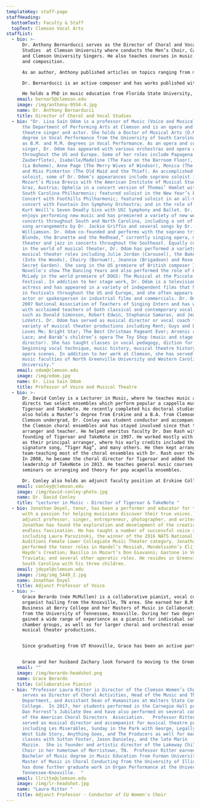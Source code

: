 ```yaml
---
templateKey: staff-page
staffHeading:
  bottomText: Faculty & Staff
  topText: Clemson Vocal Arts
staffList:
  - bio: >-
      Dr. Anthony Bernarducci serves as the Director of Choral and Vocal
      Studies  at Clemson University where conducts the Men’s Choir, Cantorei
      and Clemson University Singers. He also teaches courses in music theory
      and composition.

      As an author, Anthony published articles on topics ranging from music education to performance practice. Most recently GIA Publications has released his book titled "Listening Awareness: Build Independent Creative Listeners In Choir".   

      Dr. Bernarducci is an active composer and has works published with GIA Publications, Hinshaw Music, and ECS Publishing Group. He has received commissions and performances from leading ensembles and organizations such as The Westminster Williamson Voices, The St. Olaf Choir, and The United States Soldiers Chorus. His compositions have been performed around the world by choral ensembles in Korea, Slovenia, Italy, and South Africa and on such notable stages as Carnegie Hall, Severance Hall, Mechanics Hall, and Heinz Hall. 

      ​He holds a PhD in music education from Florida State University, a Master of Music in conducting from the University of Arizona, and a Bachelor of music education from Westminster Choir College.  
    email: bernar5@clemson.edu
    image: /img/anthony-9554-4.jpg
    name: Dr. Anthony Bernarducci
    title: Director of Choral and Vocal Studies
  - bio: "Dr. Lisa Sain Odom is a professor of Music (Voice and Musical Theatre) in
      the Department of Performing Arts at Clemson and is an opera and musical
      theatre singer and actor. She holds a Doctor of Musical Arts (D.M.A.)
      degree in Vocal Performance from the University of South Carolina, as well
      as B.M. and M.M. degrees in Vocal Performance. As an opera and concert
      singer, Dr. Odom has appeared with various orchestras and opera companies
      throughout the US and Europe. Some of her roles include Papagena (Die
      Zauberflote), Isabelle/Madeline (The Face on the Barroom Floor), Musetta
      (La Boheme), Anne Page (The Merry Wives of Windsor), Monica (The Medium)
      and Miss Pinkerton (The Old Maid and the Thief). An accomplished concert
      soloist, some of Dr. Odom’s appearances include soprano soloist in
      Mozart’s Missa Brevis with the American Institute of Musical Studies in
      Graz, Austria; Ophelia in a concert version of Thomas’ Hamlet with the
      South Carolina Philharmonic; featured soloist in the New Year’s Eve Pops
      Concert with Foothills Philharmonic; featured soloist in an all-Gershwin
      concert with Fountain Inn Symphony Orchestra; and in the role of Anna in
      Kurt Weill’s Seven Deadly Sins with USC Symphony and Ballet. Dr. Odom
      enjoys performing new music and has premiered a variety of new works in
      concerts throughout South and North Carolina, including a set of gospel
      song arrangements by Dr. Jackie Griffin and several songs by Dr. Richard
      Williamson. Dr. Odom co-founded and performs with the soprano trio, “The
      Blonde, the Brunette and the Redhead,” currently singing opera, musical
      theater and jazz in concerts throughout the Southeast. Equally comfortable
      in the world of musical theater, Dr. Odom has performed a variety of
      musical theater roles including Julie Jordan (Carousel), the Baker’s Wife
      (Into the Woods), Chairy (Barnum!), Jeannie (Brigadoon) and Rose (The
      Secret Garden). She sang in the US premiere of British composer Ivor
      Novello's show The Dancing Years and also performed the role of K.D.
      McLady in the world premiere of DOGS: The Musical at the Piccolo Spoleto
      Festival. In addition to her stage work, Dr. Odom is a television and film
      actress and has appeared in a variety of independent films that have shown
      in festivals throughout the US and Europe, and she often appears as an
      actor or spokesperson in industrial films and commercials. Dr. Odom was a
      2007 National Association of Teachers of Singing Intern and has worked
      with acclaimed teachers of both classical and contemporary vocal pedagogy
      such as Donald Simonson, Robert Edwin, Stephanie Samaras, and Jeannette
      LoVetri. Dr. Odom has served as musical director or vocal coach for a
      variety of musical theater productions including Rent; Guys and Dolls; She
      Loves Me; Bright Star; The Best Christmas Pageant Ever; Arsenic and Old
      Lace; and Barab’s children’s opera The Toy Shop (music and stage
      director). She has taught classes in vocal pedagogy, diction for singers,
      beginning vocal technique, music history, musical theatre history and
      opera scenes. In addition to her work at Clemson, she has served on the
      music faculties of North Greenville University and Western Carolina
      University."
    email: odom@clemson.edu
    image: /img/odom.jpg
    name: Dr. Lisa Sain Odom
    title: Professor of Voice and Musical Theatre
  - bio: >-
      Dr. David Conley is a Lecturer in Music, where he teaches music and
      directs two select ensembles which perform popular a cappella music:
      Tigeroar and TakeNote. He recently completed his doctoral studies, and
      also holds a Master’s degree from Erskine and a B.A. from Clemson. While a
      Clemson undergrad, Dr. Conley was student conductor and accompanist for
      the Clemson choral ensembles and has stayed involved since that time as an
      arranger and teacher. He helped emeritus faculty Dr. Dan Rash with the
      founding of Tigeroar and TakeNote in 1997. He worked mostly with the guys
      as their principal arranger, where his early credits included their
      signature song, “Tiger Rag”, and many others. He then kept arranging and
      team-teaching most of the choral ensembles with Dr. Rash over the years.
      In 2008, he became the choral director for Tigeroar and added the
      leadership of TakeNote in 2013. He teaches general music courses and leads
      seminars on arranging and theory for pop acapella ensembles.

      ​Dr. Conley also holds an adjunct faculty position at Erskine College, where he formerly conducted the orchestra and taught courses in theory, conducting, arranging and composition. He currently teaches general music, church music and on the philosophy of creativity. He is active in the community as well, working as the music director and pianist for Young Memorial Presbyterian Church in Anderson. He is also the founder of Inklings Abroad, an international travel seminar with summer trips to England and Europe. Additionally, he is a freelance composer and arranger, with hundreds of songs produced for churches, school/college ensembles and community orchestras. On the performance side, he plays piano in the jazz/blues band, Sonic Bacon; and various folk instruments in the Celtic ensemble, Emerald Road. He lives in Clemson with his wife, Michelle, and their children, Wilson and Elyse. He enjoys music, reading, sport, travel and all things British!
    email: conley@clemson.edu
    image: /img/david-conley-photo.jpg
    name: Dr. David Conley
    title: "Lecturer in Music - Director of Tigeroar & TakeNote "
  - bio: Jonathan Doyel, tenor, has been a performer and educator for two decades
      with a passion for helping musicians discover their true voices. As an
      adjunct professor, singer, entrepreneur, photographer, and writer,
      Jonathan has found the exploration and development of the creative mind an
      endless fascination. He has taught a number of successful voice students,
      including Laura Paruzinski, the winner of the 2016 NATS National Student
      Auditions Female Lower Collegiate Music Theater category. Jonathan has
      performed the tenor roles in Handel’s Messiah, Mendelssohn’s Elijah, and
      Haydn’s Creation; Basilio in Mozart’s Don Giovanni; Gastone in Verdi’s La
      Traviata; and several other operatic roles. He resides in Greenville,
      South Carolina with his three children.
    email: jdoyel@clemson.edu
    image: /img/img_5449_2.jpg
    name: Jonathan Doyel
    title: Adjunct Professor of Voice
  - bio: >-
      Grace Berardo (née McMullen) is a collaborative pianist, vocal coach, and
      organist hailing from the Knoxville, TN area. She earned her B.M. in Music
      Business at Berry College and her Masters of Music in Collaborative Piano
      from the University of Tennessee, Knoxville. During her two degrees she
      gained a wide range of experience as a pianist for individual soloists and
      chamber groups, as well as for larger choral and orchestral ensembles and
      musical theater productions. 


      Since graduating from UT Knoxville, Grace has been an active participant in the local arts scene, working as a staff accompanist at her alma mater and as a freelancer in the greater Knoxville area. In addition to performing, Grace also enjoys working in arts administration. With her friend and colleague Logan Campbell, she helped found Appalachia: A Southeastern Wind Symphony, and she now presently serves as the Social Media Manager for the group (https://appalachiasws.squarespace.com).  


      Grace and her husband Zachary look forward to moving to the Greenville/Clemson area, and they cannot wait to see what the area has to offer!
    email: ""
    image: /img/berardo-headshot.png
    name: Grace Berardo
    title: Collaborative Pianist
  - bio: "Professor Laura Ritter is Director of the Clemson Women’s Choir and also
      serves as Director of Choral Activities, Head of the Music and Theatre
      Department, and Assistant Dean of Humanities at Walters State Community
      College.  In 2017, her students performed in the Carnegie Hall premiere of
      Dan Forrest’s Jubilate Deo and have also performed on several conventions
      of the American Choral Directors  Association.   Professor Ritter has
      served as musical director and accompanist for musical theatre productions
      including Les Miserables, Sunday in the Park with George, Legally Blonde,
      West Side Story, Anything Goes, and The Producers as well for master
      classes with Sutton Foster, Jason Danieley, and the late Marin
      Mazzie.  She is founder and artistic director of the Lakeway Children’s
      Choir in her hometown of Morristown, TN.  Professor Ritter earned the
      Bachelor of Music degree in Music Education from Furman University and the
      Master of Music in Choral Conducting from the University of Illinois.  She
      has done further graduate work in Organ Performance at the University of
      Tennessee-Knoxville.  "
    email: llritte@clemson.edu
    image: /img/lr-headshot.jpg
    name: "Laura Ritter "
    title: Adjunct Professor - Conductor of CU Women's Choir
---
```


